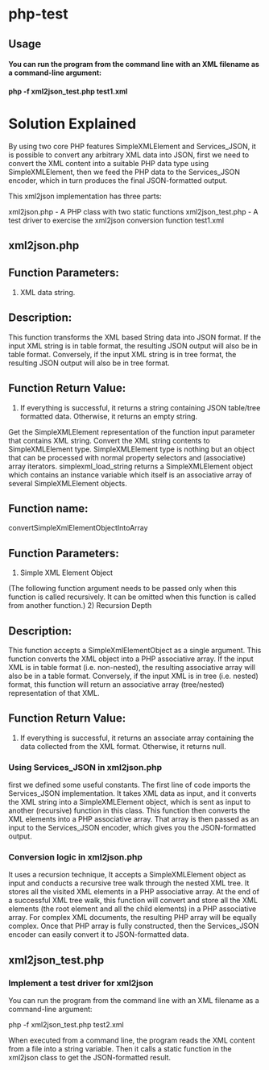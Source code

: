 # php-test

## Usage

#### You can run the program from the command line with an XML filename as a command-line argument:

#### php -f xml2json_test.php test1.xml


# Solution Explained

By using two core PHP features SimpleXMLElement and Services_JSON, it is possible to convert any arbitrary XML data into JSON, first we need to convert the XML content into a suitable PHP data type using SimpleXMLElement, then we feed the PHP data to the Services_JSON encoder, which in turn produces the final JSON-formatted output.

This xml2json implementation has three parts:

xml2json.php - A PHP class with two static functions
xml2json_test.php - A test driver to exercise the xml2json conversion function
test1.xml


## xml2json.php

Function Parameters:
---------------------
1) XML data string.

Description:
------------
This function transforms the XML based String data into JSON format. If the input XML
string is in table format, the resulting JSON output will also be in table format.
Conversely, if the input XML string is in tree format, the resulting JSON output will
also be in tree format.

Function Return Value:
----------------------
1) If everything is successful, it returns a string containing JSON table/tree formatted data.
Otherwise, it returns an empty string.

Get the SimpleXMLElement representation of the function input parameter that contains XML string. Convert the XML string contents to SimpleXMLElement type. SimpleXMLElement type is nothing but an object that can be processed with normal property selectors and (associative) array iterators. simplexml_load_string returns a SimpleXMLElement object which contains an instance variable which itself is an associative array of several SimpleXMLElement objects.

Function name:
---------------
convertSimpleXmlElementObjectIntoArray

Function Parameters:
---------------------
1) Simple XML Element Object

(The following function argument needs to be passed only when this function is
called recursively. It can be omitted when this function is called from another
function.)
2) Recursion Depth

Description:
------------
This function accepts a SimpleXmlElementObject as a single argument.
This function converts the XML object into a PHP associative array.
If the input XML is in table format (i.e. non-nested), the resulting associative
array will also be in a table format. Conversely, if the input XML is in
tree (i.e. nested) format, this function will return an associative array
(tree/nested) representation of that XML.

Function Return Value:
----------------------
1) If everything is successful, it returns an associate array containing
the data collected from the XML format. Otherwise, it returns null.

### Using Services_JSON in xml2json.php

first we defined some useful constants. The first line of code imports the Services_JSON implementation. It takes XML data as input, and it converts the XML string into a SimpleXMLElement object, which is sent as input to another (recursive) function in this class. This function then converts the XML elements into a PHP associative array. That array is then passed as an input to the Services_JSON encoder, which gives you the JSON-formatted output.

### Conversion logic in xml2json.php

It uses a recursion technique, It accepts a SimpleXMLElement object as input and conducts a recursive tree walk through the nested XML tree. It stores all the visited XML elements in a PHP associative array. At the end of a successful XML tree walk, this function will convert and store all the XML elements (the root element and all the child elements) in a PHP associative array. For complex XML documents, the resulting PHP array will be equally complex. Once that PHP array is fully constructed, then the Services_JSON encoder can easily convert it to JSON-formatted data.

## xml2json_test.php

### Implement a test driver for xml2json

You can run the program from the command line with an XML filename as a command-line argument:

php -f xml2json_test.php test2.xml

When executed from a command line, the program reads the XML content from a file into a string variable. Then it calls a static function in the xml2json class to get the JSON-formatted result.

